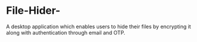 # File-Hider-
A desktop application which enables users to hide their files by encrypting it along with authentication through email and OTP.

